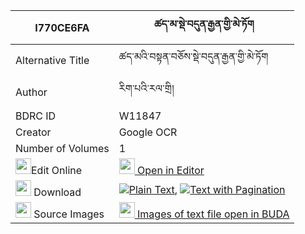 |I770CE6FA|ཚད་མ་སྡེ་བདུན་རྒྱན་གྱི་མེ་ཏོག 
| --- | --- 
|Alternative Title |ཚད་མའི་བསྟན་བཅོས་སྡེ་བདུན་རྒྱན་གྱི་མེ་ཏོག
|Author| རིག་པའི་རལ་གྲི།
|BDRC ID | W11847
|Creator | Google OCR
|Number of Volumes| 1
|<img width="25" src="https://img.icons8.com/color/25/000000/edit-property.png">Edit Online| [<img width="25" src="https://avatars.githubusercontent.com/u/45091458?s=200&v=4"> Open in Editor](http://editor.openpecha.org/I770CE6FA)
|<img width="25" src="https://img.icons8.com/fluent/48/000000/download-2.png"/>  Download | [![](https://img.icons8.com/color/20/000000/txt.png)Plain Text](https://github.com/Openpecha/I770CE6FA/releases/download/v1/tsema_de_dun_gyen_gyi_metok_plain_I770CE6FA.zip), [![](https://img.icons8.com/color/20/000000/txt.png)Text with Pagination](https://github.com/Openpecha/I770CE6FA/releases/download/v1/tsema_de_dun_gyen_gyi_metok_pages_I770CE6FA.zip)
|<img width="25" src="https://img.icons8.com/plasticine/100/000000/pictures-folder.png"/>  Source Images | [<img width="25" src="https://library.bdrc.io/icons/BUDA-small.svg"> Images of text file open in BUDA](https://library.bdrc.io/show/bdr:W11847)